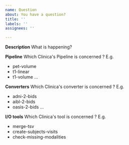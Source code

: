 ```yaml
---
name: Question
about: You have a question?
title: ''
labels: ''
assignees: ''

---
```


**Description**
What is happening?

**Pipeline**
Which Clinica's Pipeline is concerned ?
E.g.
- pet-volume
- t1-linear
- t1-volume
...

**Converters**
Which Clinica's converter is concerned ?
E.g.
- adni-2-bids
- aibl-2-bids
- oasis-2-bids
...

**I/O tools**
Which Clinica's tool is concerned ?
E.g.
- merge-tsv
- create-subjects-visits
- check-missing-modalities
